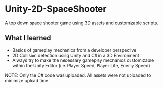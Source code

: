 # Unity-2D-SpaceShooter
A top down space shooter game using 3D assets and customizable scripts.

## What I learned
- Basics of gameplay mechanics from a developer perspective
- 2D Collision detection using Unity and C# in a 3D Environment
- Always try to make the necessary gameplay mechanics customizable within the Unity Editor (i.e. Player Speed, Player Life, Enemy Speed)

NOTE:
Only the C# code was uploaded. All assets were not uploaded to minimize upload time.
